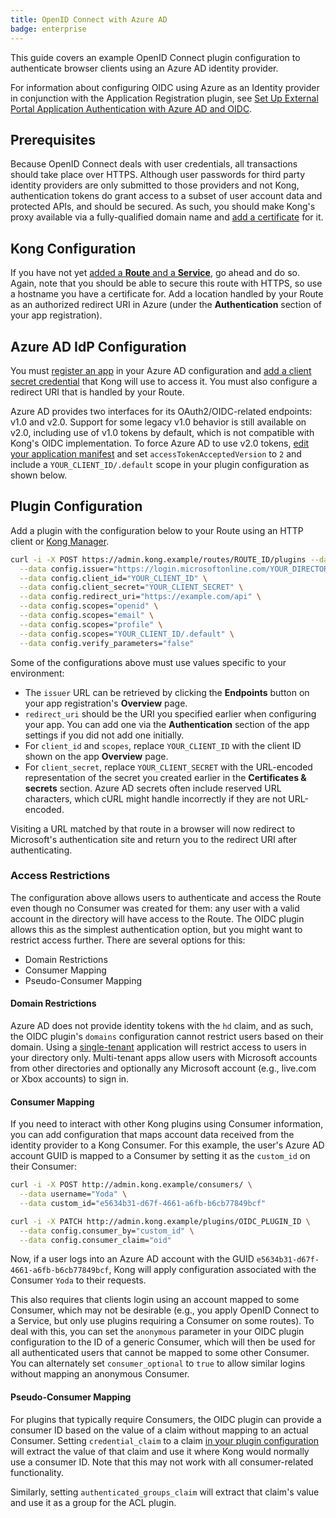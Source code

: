```yaml
---
title: OpenID Connect with Azure AD
badge: enterprise
---
```


This guide covers an example OpenID Connect plugin configuration to authenticate
browser clients using an Azure AD identity provider.

For information about configuring OIDC using Azure as an Identity provider
in conjunction with the Application Registration plugin, see
[Set Up External Portal Application Authentication with Azure AD and OIDC](/gateway/{{page.kong_version}}/kong-enterprise/dev-portal/authentication/azure-oidc-config).

## Prerequisites

Because OpenID Connect deals with user credentials, all transactions should take place over HTTPS.
Although user passwords for third party identity providers are only submitted to
those providers and not Kong, authentication tokens do grant access to a subset of
user account data and protected APIs, and should be secured. As such, you should
make Kong's proxy available via a fully-qualified domain name and [add a certificate][add-certificate] for it.

## Kong Configuration

If you have not yet [added a **Route** and a **Service**][add-service], go ahead
and do so. Again, note that you should be able to secure this route with HTTPS,
so use a hostname you have a certificate for. Add a location handled by your
Route as an authorized redirect URI in Azure (under the **Authentication** section of your app registration).

## Azure AD IdP Configuration

You must [register an app][azure-create-app] in your Azure AD configuration and [add a client secret credential][azure-client-secret] that Kong will use to access it. You must also configure a redirect URI that is handled by your Route.

Azure AD provides two interfaces for its OAuth2/OIDC-related endpoints: v1.0 and v2.0.
Support for some legacy v1.0 behavior is still available on v2.0, including use of v1.0 tokens by
default, which is not compatible with Kong's OIDC implementation. To force Azure AD to use v2.0 tokens,
[edit your application manifest][azure-manifest] and set `accessTokenAcceptedVersion` to `2` and
include a `YOUR_CLIENT_ID/.default` scope in your plugin configuration as shown below.

## Plugin Configuration

Add a plugin with the configuration below to your Route using an HTTP client or [Kong Manager][enable-plugin].

```bash
curl -i -X POST https://admin.kong.example/routes/ROUTE_ID/plugins --data name="openid-connect" \
  --data config.issuer="https://login.microsoftonline.com/YOUR_DIRECTORY_ID/v2.0/.well-known/openid-configuration" \
  --data config.client_id="YOUR_CLIENT_ID" \
  --data config.client_secret="YOUR_CLIENT_SECRET" \
  --data config.redirect_uri="https://example.com/api" \
  --data config.scopes="openid" \
  --data config.scopes="email" \
  --data config.scopes="profile" \
  --data config.scopes="YOUR_CLIENT_ID/.default" \
  --data config.verify_parameters="false"
```

Some of the configurations above must use values specific to your environment:

* The `issuer` URL can be retrieved by clicking the **Endpoints** button on your app registration's **Overview** page.
* `redirect_uri` should be the URI you specified earlier when configuring your app. You can
add one via the **Authentication** section of the app settings if you did not add one initially.
* For `client_id` and `scopes`, replace `YOUR_CLIENT_ID` with the client ID shown on the app **Overview** page.
* For `client_secret`, replace `YOUR_CLIENT_SECRET` with the URL-encoded representation of the
secret you created earlier in the **Certificates & secrets** section. Azure AD secrets
often include reserved URL characters, which cURL might handle incorrectly if they are not URL-encoded.

Visiting a URL matched by that route in a browser will now redirect to Microsoft's
authentication site and return you to the redirect URI after authenticating.

### Access Restrictions

The configuration above allows users to authenticate and access the Route even though no
Consumer was created for them: any user with a valid account in the directory
will have access to the Route. The OIDC plugin allows this as the simplest
authentication option, but you might want to restrict access further. There are several options for this:

- Domain Restrictions
- Consumer Mapping
- Pseudo-Consumer Mapping

#### Domain Restrictions

Azure AD does not provide identity tokens with the `hd` claim, and as such, the
OIDC plugin's `domains` configuration cannot restrict users based on their domain.
Using a [single-tenant][azure-tenant] application will restrict access to users
in your directory only. Multi-tenant apps allow users with Microsoft accounts
from other directories and optionally any Microsoft account (e.g., live.com or Xbox accounts) to sign in.

#### Consumer Mapping

If you need to interact with other Kong plugins using Consumer information, you can
add configuration that maps account data received from the identity provider to a Kong Consumer.
For this example, the user's Azure AD account GUID is mapped to a Consumer by setting
it as the `custom_id` on their Consumer:

```bash
curl -i -X POST http://admin.kong.example/consumers/ \
  --data username="Yoda" \
  --data custom_id="e5634b31-d67f-4661-a6fb-b6cb77849bcf"
```

```bash
curl -i -X PATCH http://admin.kong.example/plugins/OIDC_PLUGIN_ID \
  --data config.consumer_by="custom_id" \
  --data config.consumer_claim="oid"
```

Now, if a user logs into an Azure AD account with the GUID `e5634b31-d67f-4661-a6fb-b6cb77849bcf`,
Kong will apply configuration associated with the Consumer `Yoda` to their requests.

This also requires that clients login using an account mapped to some Consumer,
which may not be desirable (e.g., you apply OpenID Connect to a Service, but only
use plugins requiring a Consumer on some routes). To deal with this, you can set
the `anonymous` parameter in your OIDC plugin configuration to the ID of a generic
Consumer, which will then be used for all authenticated users that cannot be mapped
to some other Consumer. You can alternately set `consumer_optional` to `true` to allow
similar logins without mapping an anonymous Consumer.

#### Pseudo-Consumer Mapping

For plugins that typically require Consumers, the OIDC plugin can provide a consumer ID
based on the value of a claim without mapping to an actual Consumer. Setting `credential_claim`
to a claim [in your plugin configuration][credential-claim] will extract the value
of that claim and use it where Kong would normally use a consumer ID. Note that this
may not work with all consumer-related functionality.

Similarly, setting `authenticated_groups_claim` will extract that claim's value and use it as a group for the ACL plugin.

[azure-client-secret]: https://docs.microsoft.com/en-us/azure/active-directory/develop/quickstart-configure-app-access-web-apis#add-credentials-to-your-web-application
[azure-create-app]: https://docs.microsoft.com/en-us/azure/active-directory/develop/quickstart-register-app
[azure-manifest]: https://docs.microsoft.com/en-us/azure/active-directory/develop/reference-app-manifest#configure-the-app-manifest
[azure-tenant]: https://docs.microsoft.com/en-us/azure/active-directory/develop/single-and-multi-tenant-apps
[add-certificate]: /gateway/{{page.kong_version}}/admin-api/#add-certificate
[add-service]: /gateway/{{page.kong_version}}/admin-api/#service-object
[oidc-id-token]: http://openid.net/specs/openid-connect-core-1_0.html#IDToken
[credential-claim]: /hub/kong-inc/openid-connect/#configcredential_claim
[enable-plugin]: /gateway/{{page.kong_version}}/admin-api/#plugin-object
